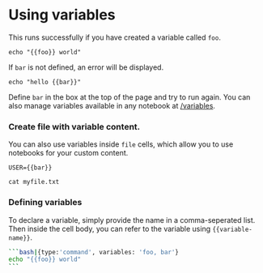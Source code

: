 <!-- 
setup:
    docker: command-example
-->

# Using variables

This runs successfully if you have created a variable called `foo`.

```bash|{type:'command', variables: 'foo'}
echo "{{foo}} world"
```

If `bar` is not defined, an error will be displayed. 

```bash|{type:'command', variables: 'bar'}
echo "hello {{bar}}"
```

Define `bar` in the box at the top of the page and try to run again. 
You can also manage variables available in any notebook at [/variables](/variables).

### Create file with variable content.

You can also use variables inside `file` cells, which allow you to use notebooks for your custom content.

```ini|{type:'file', variables: 'bar', path: 'myfile.txt'}
USER={{bar}}
```

```bash|{type:'command'}
cat myfile.txt
```

### Defining variables

To declare a variable, simply provide the name in a comma-seperated list. Then inside the cell body, you can refer to the variable 
using `{{variable-name}}`.

~~~bash
```bash|{type:'command', variables: 'foo, bar'}
echo "{{foo}} world"
```
~~~